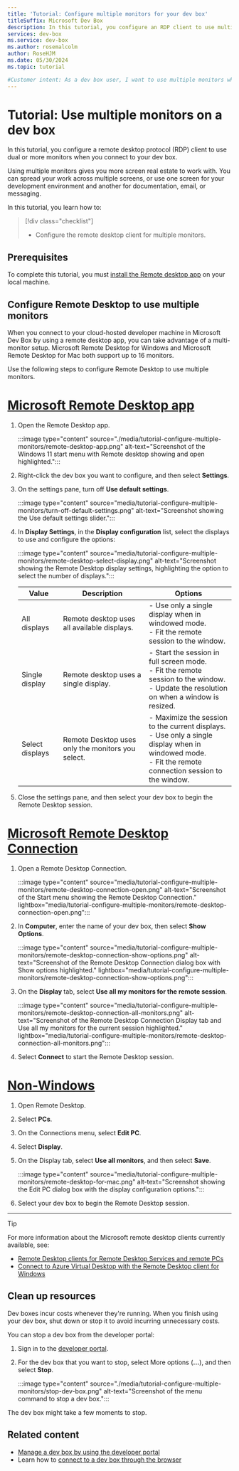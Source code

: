 ```yaml
---
title: 'Tutorial: Configure multiple monitors for your dev box'
titleSuffix: Microsoft Dev Box
description: In this tutorial, you configure an RDP client to use multiple monitors when connecting to a dev box.
services: dev-box
ms.service: dev-box
ms.author: rosemalcolm
author: RoseHJM
ms.date: 05/30/2024
ms.topic: tutorial

#Customer intent: As a dev box user, I want to use multiple monitors when connecting to my dev box so that I can have more screen real estate to work with.
---
```


# Tutorial: Use multiple monitors on a dev box 

In this tutorial, you configure a remote desktop protocol (RDP) client to use dual or more monitors when you connect to your dev box.

Using multiple monitors gives you more screen real estate to work with. You can spread your work across multiple screens, or use one screen for your development environment and another for documentation, email, or messaging. 

In this tutorial, you learn how to:

> [!div class="checklist"]
> * Configure the remote desktop client for multiple monitors.

## Prerequisites

To complete this tutorial, you must [install the Remote desktop app](tutorial-connect-to-dev-box-with-remote-desktop-app.md#download-the-remote-desktop-client-for-windows) on your local machine.

## Configure Remote Desktop to use multiple monitors

When you connect to your cloud-hosted developer machine in Microsoft Dev Box by using a remote desktop app, you can take advantage of a multi-monitor setup. Microsoft Remote Desktop for Windows and Microsoft Remote Desktop for Mac both support up to 16 monitors.

Use the following steps to configure Remote Desktop to use multiple monitors.

# [Microsoft Remote Desktop app](#tab/windows-app)

1. Open the Remote Desktop app. 
 
   :::image type="content" source="./media/tutorial-configure-multiple-monitors/remote-desktop-app.png" alt-text="Screenshot of the Windows 11 start menu with Remote desktop showing and open highlighted.":::
 
1. Right-click the dev box you want to configure, and then select **Settings**.
 
1. On the settings pane, turn off **Use default settings**.
 
   :::image type="content" source="media/tutorial-configure-multiple-monitors/turn-off-default-settings.png" alt-text="Screenshot showing the Use default settings slider.":::
 
1. In **Display Settings**, in the **Display configuration** list, select the displays to use and configure the options:

   :::image type="content" source="media/tutorial-configure-multiple-monitors/remote-desktop-select-display.png" alt-text="Screenshot showing the Remote Desktop display settings, highlighting the option to select the number of displays.":::
   
   | Value | Description | Options |
   |---|---|---|
   | All displays | Remote desktop uses all available displays. | - Use only a single display when in windowed mode. <br> - Fit the remote session to the window. |
   | Single display | Remote desktop uses a single display. | - Start the session in full screen mode. <br> - Fit the remote session to the window. <br> - Update the resolution on when a window is resized. |
   | Select displays | Remote Desktop uses only the monitors you select. | - Maximize the session to the current displays. <br> - Use only a single display when in windowed mode. <br> - Fit the remote connection session to the window. |   

1. Close the settings pane, and then select your dev box to begin the Remote Desktop session.

# [Microsoft Remote Desktop Connection](#tab/windows-connection)

1. Open a Remote Desktop Connection.

   :::image type="content" source="media/tutorial-configure-multiple-monitors/remote-desktop-connection-open.png" alt-text="Screenshot of the Start menu showing the Remote Desktop Connection." lightbox="media/tutorial-configure-multiple-monitors/remote-desktop-connection-open.png":::

1. In **Computer**, enter the name of your dev box, then select **Show Options**.

   :::image type="content" source="media/tutorial-configure-multiple-monitors/remote-desktop-connection-show-options.png" alt-text="Screenshot of the Remote Desktop Connection dialog box with Show options highlighted." lightbox="media/tutorial-configure-multiple-monitors/remote-desktop-connection-show-options.png":::

1. On the **Display** tab, select **Use all my monitors for the remote session**.

   :::image type="content" source="media/tutorial-configure-multiple-monitors/remote-desktop-connection-all-monitors.png" alt-text="Screenshot of the Remote Desktop Connection Display tab and Use all my monitors for the current session highlighted." lightbox="media/tutorial-configure-multiple-monitors/remote-desktop-connection-all-monitors.png":::

1. Select **Connect** to start the Remote Desktop session.

# [Non-Windows](#tab/non-Windows)

1. Open Remote Desktop.
 
1. Select **PCs**.

1. On the Connections menu, select **Edit PC**.
 
1. Select **Display**.
 
1. On the Display tab, select **Use all monitors**, and then select **Save**.

   :::image type="content" source="media/tutorial-configure-multiple-monitors/remote-desktop-for-mac.png" alt-text="Screenshot showing the Edit PC dialog box with the display configuration options.":::

1. Select your dev box to begin the Remote Desktop session.

--- 

> [!TIP]
> For more information about the Microsoft remote desktop clients currently available, see:
> - [Remote Desktop clients for Remote Desktop Services and remote PCs](https://aka.ms/rdapps)
> - [Connect to Azure Virtual Desktop with the Remote Desktop client for Windows](/azure/virtual-desktop/users/connect-windows)

## Clean up resources

Dev boxes incur costs whenever they're running. When you finish using your dev box, shut down or stop it to avoid incurring unnecessary costs.

You can stop a dev box from the developer portal:

1. Sign in to the [developer portal](https://aka.ms/devbox-portal).

1. For the dev box that you want to stop, select More options (**...**), and then select **Stop**.

   :::image type="content" source="./media/tutorial-configure-multiple-monitors/stop-dev-box.png" alt-text="Screenshot of the menu command to stop a dev box.":::

The dev box might take a few moments to stop.

## Related content

- [Manage a dev box by using the developer portal](how-to-create-dev-boxes-developer-portal.md)
- Learn how to [connect to a dev box through the browser](./quickstart-create-dev-box.md#connect-to-a-dev-box)

